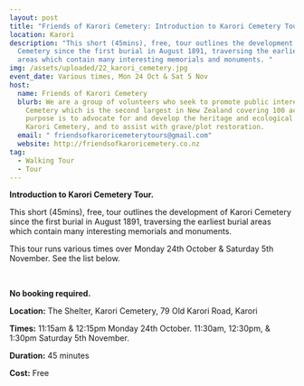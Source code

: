 ```yaml
---
layout: post
title: "Friends of Karori Cemetery: Introduction to Karori Cemetery Tour"
location: Karori
description: "This short (45mins), free, tour outlines the development of Karori
  Cemetery since the first burial in August 1891, traversing the earliest burial
  areas which contain many interesting memorials and monuments. "
img: /assets/uploaded/22_karori_cemetery.jpg
event_date: Various times, Mon 24 Oct & Sat 5 Nov
host:
  name: Friends of Karori Cemetery
  blurb: We are a group of volunteers who seek to promote public interest in the
    Cemetery which is the second largest in New Zealand covering 100 acres. Our
    purpose is to advocate for and develop the heritage and ecological values of
    Karori Cemetery, and to assist with grave/plot restoration.
  email: " friendsofkaroricemeterytours@gmail.com"
  website: http://friendsofkaroricemetery.co.nz
tag:
  - Walking Tour
  - Tour
---
```

**Introduction to Karori Cemetery Tour.**

This short (45mins), free, tour outlines the development of Karori Cemetery since the first burial in August 1891, traversing the earliest burial areas which contain many interesting memorials and monuments.



This tour runs various times over Monday 24th October & Saturday 5th November. See the list below.

<br>

**No booking required.**

**Location:** The Shelter, Karori Cemetery, 79 Old Karori Road, Karori

**Times:** 11:15am & 12:15pm Monday 24th October. 11:30am, 12:30pm, & 1:30pm Saturday 5th November.

**Duration:** 45 minutes

**Cost:** Free